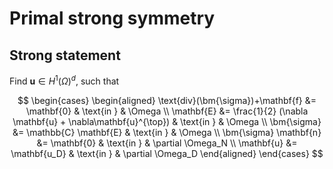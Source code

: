 # Primal strong symmetry
## Strong statement
Find $\mathbf{u} \in H^1(\Omega)^d$, such that

$$
\begin{cases}
\begin{aligned}
    \text{div}(\bm{\sigma})+\mathbf{f} &= \mathbf{0} & \text{in } & \Omega
\\  \mathbf{E} &= \frac{1}{2} (\nabla \mathbf{u} + \nabla\mathbf{u}^{\top}) & \text{in } & \Omega
\\  \bm{\sigma} &= \mathbb{C} \mathbf{E} & \text{in } & \Omega 
\\  \bm{\sigma} \mathbf{n} &= \mathbf{0} & \text{in } & \partial \Omega_N 
\\  \mathbf{u} &= \mathbf{u_D} & \text{in } & \partial \Omega_D
\end{aligned}
\end{cases}
$$


